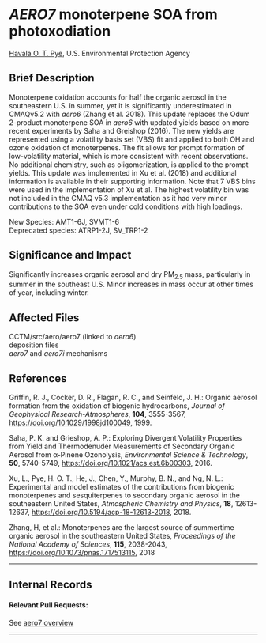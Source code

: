 # *AERO7* monoterpene SOA from photoxodiation

[Havala O. T. Pye](mailto:pye.havala@epa.gov), U.S. Environmental Protection Agency

## Brief Description
Monoterpene oxidation accounts for half the organic aerosol in the 
southeastern U.S. in summer, yet it is significantly underestimated in CMAQv5.2 
with *aero6* (Zhang et al. 2018). This update replaces the Odum 2-product
monoterpene SOA in *aero6* with updated yields based on more recent 
experiments by Saha and Greishop (2016). The new yields are represented 
using a volatility basis set (VBS) fit and applied to both OH and ozone oxidation 
of monoterpenes. The fit allows for prompt formation of low-volatility 
material, which is more consistent with recent observations. No additional 
chemistry, such as oligomerization, is applied to the prompt yields. 
This update was implemented in Xu et al. (2018) and additional information is available
in their supporting information. Note that 7 VBS bins were used in the implementation of Xu et al. 
The highest volatility bin was not included in the CMAQ v5.3 implementation as it had very minor 
contributions to the SOA even under cold conditions with high loadings. 
                       
New Species: AMT1-6J, SVMT1-6  
Deprecated species: ATRP1-2J, SV_TRP1-2

## Significance and Impact
Significantly increases organic aerosol and dry PM<sub>2.5</sub> mass, particularly 
in summer in the southeast U.S.
Minor increases in mass occur at other times of year, including winter.                       

## Affected Files
CCTM/src/aero/aero7 (linked to *aero6*)  
deposition files  
*aero7* and *aero7i* mechanisms                       

## References
Griffin, R. J., Cocker, D. R., Flagan, R. C., and Seinfeld, J.
H.: Organic aerosol formation from the oxidation of biogenic
hydrocarbons, *Journal of Geophysical Research-Atmospheres*, **104**, 3555-3567,
https://doi.org/10.1029/1998jd100049, 1999.

Saha, P. K. and Grieshop, A. P.: Exploring Divergent Volatility
Properties from Yield and Thermodenuder Measurements
of Secondary Organic Aerosol from α-Pinene
Ozonolysis, *Environmental Science & Technology*, **50**, 5740-5749,
https://doi.org/10.1021/acs.est.6b00303, 2016.
                       
Xu, L., Pye, H. O. T., He, J., Chen, Y., Murphy, B. N., and Ng, N. L.: Experimental and model estimates of the contributions from biogenic monoterpenes and sesquiterpenes to secondary organic aerosol in the southeastern United States, *Atmospheric Chemistry and Physics*, **18**, 12613-12637, https://doi.org/10.5194/acp-18-12613-2018, 2018.

Zhang, H, et al.: Monoterpenes are the
largest source of summertime organic aerosol in the southeastern
United States, *Proceedings of the National Academy of Sciences*, **115**, 2038-2043,
https://doi.org/10.1073/pnas.1717513115, 2018

-----
## Internal Records
#### Relevant Pull Requests:
See [aero7 overview](aero7_overview.md)



-----

